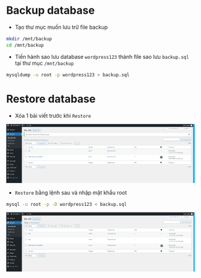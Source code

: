# Backup database
- Tạo thư mục muốn lưu trữ file backup
```sh
mkdir /mnt/backup
cd /mnt/backup
```

- Tiến hành sao lưu database `wordpress123` thành file sao lưu `backup.sql` tại thư mục `/mnt/backup`
```sh
mysqldump -u root -p wordpress123 > backup.sql
```

# Restore database
- Xóa 1 bài viết trước khi `Restore`

![](./images/restore.png)

- `Restore` bằng lệnh sau và nhập mật khẩu root
```sh
mysql -u root -p -D wordpress123 < backup.sql
```

![](./images/restore1.png)